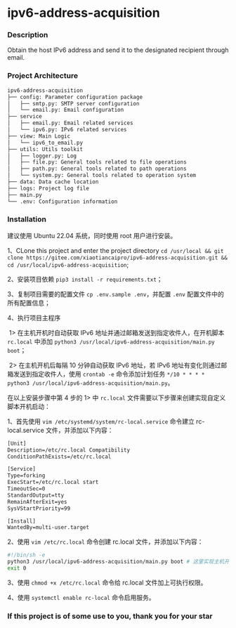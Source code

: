 # ipv6-address-acquisition



### Description

Obtain the host IPv6 address and send it to the designated recipient through email.



### Project Architecture

```txt
ipv6-address-acquisition
├── config: Parameter configuration package
│   ├── smtp.py: SMTP server configuration
│   └── email.py: Email configuration
├── service
│   ├── email.py: Email related services
│   └── ipv6.py: IPv6 related services
├── view: Main Logic
│   └── ipv6_to_email.py 
├── utils: Utils toolkit
│   ├── logger.py: Log
│   ├── file.py: General tools related to file operations
│   ├── path.py: General tools related to path operations
│   └── system.py: General tools related to operation system
├── data: Data cache location
├── logs: Project log file
├── main.py
└── .env: Configuration information
```



### Installation



建议使用 Ubuntu 22.04 系统，同时使用 root 用户进行安装。



1、CLone this project and enter the project directory `cd /usr/local && git clone https://gitee.com/xiaotiancaipro/ipv6-address-acquisition.git && cd /usr/local/ipv6-address-acquisition`;

2、安装项目依赖 `pip3 install -r requirements.txt`；

3、复制项目需要的配置文件 `cp .env.sample .env`，并配置 `.env` 配置文件中的所有配置信息；

4、执行项目主程序

​	1>  在主机开机时自动获取 IPv6 地址并通过邮箱发送到指定收件人，在开机脚本 `rc.local` 中添加 `python3 /usr/local/ipv6-address-acquisition/main.py boot`；

​	2> 在主机开机后每隔 10 分钟自动获取 IPv6 地址，若 IPv6 地址有变化则通过邮箱发送到指定收件人，使用 `crontab -e` 命令添加计划任务 `*/10 * * * * python3 /usr/local/ipv6-address-acquisition/main.py`。



在以上安装步骤中第 4 步的 1> 中 `rc.local` 文件需要以下步骤来创建实现自定义脚本开机启动：

1、首先使用 `vim /etc/systemd/system/rc-local.service` 命令建立 rc-local.service 文件，并添加以下内容：

```txt
[Unit]
Description=/etc/rc.local Compatibility
ConditionPathExists=/etc/rc.local

[Service]
Type=forking
ExecStart=/etc/rc.local start
TimeoutSec=0
StandardOutput=tty
RemainAfterExit=yes
SysVStartPriority=99

[Install]
WantedBy=multi-user.target
```

2、使用 `vim /etc/rc.local` 命令创建 rc.local 文件，并添加以下内容：

```bash
#!/bin/sh -e
python3 /usr/local/ipv6-address-acquisition/main.py boot # 这里实现主机开机自动运行指定脚本
exit 0
```

3、使用 `chmod +x /etc/rc.local` 命令给 rc.local 文件加上可执行权限。

4、使用 `systemctl enable rc-local` 命令启用服务。



### If this project is of some use to you, thank you for your star

